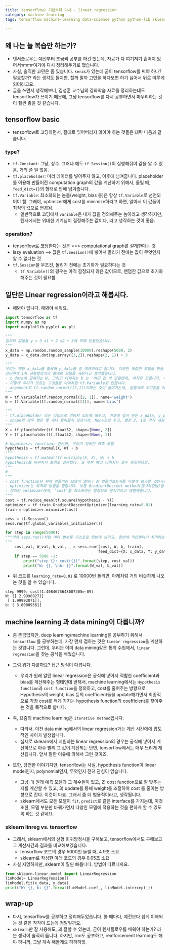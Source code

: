```yaml
---
title: tensorflow) 기본부터 다시 - linear regression
category: machine-learning
tags: tensorflow machine-learning data-science python python-lib sklearn linear-regression

---
```


## 왜 나는 늘 복습만 하는가? 

- 텐서플로우는 예전부터 조금씩 공부를 하긴 했는데, 자료가 다 여기저기 흩어져 있어서ㅠㅠㅠ여기에 다시 정리해두기로 했습니다. 
- 사실, 솔직한 고민은 좀 있습니다. `keras`가 있는데 굳이 tensorflow를 써야 하나? 필요할까? 라는 생각도 들지만, 할까 말까 고민을 하다보면 하기 싫어서 뒤로 미루게 되더라고요. 
- 글을 쓰면서 생각해보니, 김성훈 교수님의 강화학습 자료를 정리하는데도 tensorflow가 쓰이기 때문에, 그냥 tensorflow를 다시 공부하면서 마무리하는 것이 훨씬 좋을 것 같습니다. 

## tensorflow basic

- tensorflow로 코딩하면서, 절대로 잊어버리지 않아야 하는 것들은 대략 다음과 같습니다. 

### type?

- `tf.Constant`: 그냥, 상수. 그러나 얘도 `tf.Session()`이 실행해줘야 값을 알 수 있음. 거의 쓸 일 없음. 
- `tf.placeholder`: 미리 데이터를 넣어주지 않고, 이후에 넘겨줍니다. placeholder를 이용해 만들어진 computation graph의 값을 계산하기 위해서, 돌릴 때, `feed_dict={}`의 형태로 안에 넘겨줍니다. 
- `tf.Variable`: 최소화되는 놈들(weight, bias 등)은 항상 `tf.Variable`로 선언되어야 함. 그래야, optimizer에게 cost를 minimize하라고 하면, 알아서 이 값들이 최적의 값으로 변경됨. 
    - 일반적으로 코딩에서 `variable`은 내가 값을 정의해주는 놈이라고 생각하지만, 텐서에서는 위대한 기계님이 결정해주는 값이다, 라고 생각하는 것이 좋음. 

### operation?

- tensorflow로 코딩한다는 것은 ==> computational graph를 설계한다는 것 
- lazy evaluation ==> 값은 `tf.Session()`에 넣어서 돌리기 전에는 값이 무엇인지 알 수 없다는 것 
- `tf.Session`을 무조건, 돌리기 전에는 초기화가 필요하다는 것
    - `tf.Variable()`의 경우는 아직 결정되지 않은 값이므로, 랜덤한 값으로 초기화해주는 것이 필요함. 

## 일단은 Linear regression이라고 해봅시다. 

- 해봐야 압니다. 해봐야 쉬워요. 

```python
import tensorflow as tf
import numpy as np 
import matplotlib.pyplot as plt

"""
임의의 값들을 y = 3 x1 + 2 x2 + 3에 의해 만들었습니다. 
"""
x_data = np.random.random_sample(10000).reshape(5000, 2)
y_data = x_data.dot(np.array([3,2]).reshape(2, 1)) + 3

"""
우리는 해당 x_data를 활용해 y_data를 잘 예측하려고 합니다. 다양한 복잡한 모델을 만들 수도 있지만, 
간단하게 1차 선형방정식의 형태로 모델을 세운다고 생각했습니다. 
- x_data에 곱해지는 W, 그리고 더해지는 b 는 '어떤 값'이 있을텐데, 아직은 모릅니다. 우리가 찾아줘야죠. 
- 이렇게 우리가 모르는 그것들을 아래처럼 tf.Variable로 만듭니다. 
- argument로 tf.random_normal([2,1])이라는 것이 들어가는데, 실행시에 초기값을 어떻게 설정해줄 것인지, 그 함수를 지정해줍니다. 
"""
W = tf.Variable(tf.random_normal([2, 1]), name='weight')
b = tf.Variable(tf.random_normal([1]), name='bias')

"""
- tf.placeholder 라는 타입으로 비워져 있도록 해두고, 이후에 앞서 만든 x_data, y_data를 여기에 연결해줍니다. 
- shape의 경우 행은 몇 개나 들어올지 모르니까, None으로 두고, 열은 2, 1로 각각 세팅해둡니다. 
"""
X = tf.placeholder(tf.float32, shape=[None, 2])
Y = tf.placeholder(tf.float32, shape=[None, 1])

# hypothesis function: 간단히, 우리가 정의한 예측 모델 
hypothesis = tf.matmul(X, W) + b
"""
hypothesis = tf.matmul(tf.multiply(X, X), W) + b
hypothesis를 바꾸어서 돌려도 상관없다. 요 부분 빼고 나머지는 모두 동일하므로. 
"""
# 
"""
- cost function은 현재 만들어진 모델이 얼마나 잘 만들어졌는지를 어떻게 평가할 것인가? 를 위해서 정의됩니다. 아래는 (hypothesis(우리가 예측한 모델) - 실제값)^2 을 모두 더해서 cost를 평가합니다. 
- optimizer는 최적화 방법을 말합니다. 보통 GradientDescent method(경사하강법)을 많이 사용하는데, learning_rate는 클수록 tf.Variable 의 변화가 크고, 적을수록 변화가 적습니다. 
- 정의된 optimizer에게, 'cost'를 최소화하는 방향으로 움직이라고 명령해줍니다. 
"""
cost = tf.reduce_mean(tf.square(hypothesis - Y))
optimizer = tf.train.GradientDescentOptimizer(learning_rate=0.01)
train = optimizer.minimize(cost)

sess = tf.Session()
sess.run(tf.global_variables_initializer())

for step in range(5000):
"""아래 sess.run()처럼 여러 변수를 리스트로 한번에 넘기고, 한번에 리턴받아서 처리하는 것이 깔끔한 형태 
"""
    cost_val, W_val, b_val, _ = sess.run([cost, W, b, train],
                                         feed_dict={X: x_data, Y: y_data}) # 1) 
    if step == 5000 -1:
        print("step {}: cost({})".format(step, cost_val))
        print("W: {}, \nb: {}".format(W_val, b_val))
```

- 위 코드를 `learning_rate=0.01` 로 10000번 돌리면, 아래처럼 거의 비슷하게 나오는 것을 알 수 있습니다. 

```
step 9999: cost(1.4084675648007305e-09)
W: [[ 2.99989271]
 [ 1.99992871]], 
b: [ 3.00009561]
```

## machine learning 과 data mining이 다릅니까? 

- 좀 뜬금없지만, deep learning/machine learning을 공부하기 위해서 `tensorflow` 를 공부하는데, 가장 먼저 접하는 것은 `linear regression`을 계산하는 것입니다. 그런데, 우리는 이미 data mining같은 통계 수업에서, `linear regression`을 찾는 공식을 배웠습니다. 
- 그럼 뭐가 다를까요? 접근 방식이 다릅니다. 
    - 우리가 원래 알던 linear regression은 공식에 넣어서 적합한 coefficient과 bias를 계산해주는 형태인데 반해서, machine learning에서는 `Hypothesis function`과 `cost function`을 정의하고, cost를 줄여주는 방향으로 Hypothesis의 weight, bias 등의 coefficient들을 update해가면서 최종적으로 가장 cost를 적게 가지는 hypothesis function의 coefficient를 찾아주는 것을 목적으로 합니다. 

- 즉, 요즘의 machine learning은 `iterative method`입니다. 
    - 따라서, 이전 data mining에서의 linear regression과는 계산 시간에에 압도적인 차이가 발생합니다. 
    - 실제로 sklearn에서 지원하는 linear regression의 경우는 공식에 넣어서 계산하므로 아주 빨리 그 값이 계산되는 반면, tensorflow에서는 매우 느리게 계산됩니다. 앞서 말한 이유에 의해서 그런 것이죠. 

- 또한, 당연한 이야기지만, tensorflow는 사실, hypothesis function이 linear model인지, polynomial인지, 무엇인지 전혀 관심이 없습니다. 
    - 그냥, 1) 원래 예측 모델과 그 계수들이 있고, 2) cost function으로 잘 맞추는지를 계산할 수 있고, 3) update를 통해 weight를 조절하여 cost 를 줄이는 방향으로 간다. 이것이 다죠. 그래서 좀 더 범용적이라고, 생각됩니다. 
    - sklearn에서도 모든 모델이 `fit`, `predict`로 같은 interface를 가지는데, 이것 또한, 모델 부분만 바꿔가면서 다양한 모델에 적용하는 것을 편하게 할 수 있도록 하는 것 같네요. 

### sklearn linreg vs. tensorflow

- 그래서, sklearn에서의 선형 회귀방정시을 구해보고, tensorflow에서도 구해보고 그 계산시간과 결과를 비교해보겠습니다. 
    - tensorflow 코드의 경우 5000번 돌릴 때, 4.9초 소요
    - sklearn로 작성한 아래 코드의 경우 0.05초 소요 
- 사실 자명하지만, sklearn이 훨씬 빠릅니다. 방법이 다르니까요. 

```python
from sklearn.linear_model import LinearRegression
linModel= LinearRegression()
linModel.fit(x_data, y_data)
print("W: {}, b: {}".format(linModel.coef_, linModel.intercept_))
```


## wrap-up 

- 다시, tensorflow를 공부하고 정리해두었습니다. 볼 때마다, 예전보다 쉽게 이해되는 것 같은 착각이 드는데 정말일까요. 
- `sklearn`만 잘 사용해도, 꽤 잘할 수 있는데, 굳이 텐서플로우를 배워야 하는가? 라는 생각이 솔직히 듭니다. 하지만, rnn도 공부하고, reinforcement learning도 해야 하니까, 그냥 계속 해볼게요 하하하핫. 